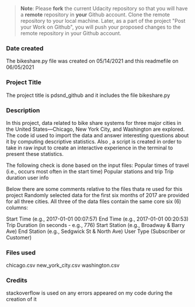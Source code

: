 >**Note**: Please **fork** the current Udacity repository so that you will have a **remote** repository in **your** Github account. Clone the remote repository to your local machine. Later, as a part of the project "Post your Work on Github", you will push your proposed changes to the remote repository in your Github account.

### Date created
The bikeshare.py file was created on 05/14/2021 and this readmefile on 06/05/2021

### Project Title
The project title is pdsnd_github and it includes the file bikeshare.py


### Description
In this project,   data related to bike share systems for three major cities in the United States—Chicago, New York City, and Washington are explored. 
The code id used  to import the data and answer interesting questions about it by computing descriptive statistics. 
Also , a script is created in order to  take in raw input to create an interactive experience in the terminal to present these statistics.

The following check is done based on the input files:
Popular times of travel (i.e., occurs most often in the start time)
Popular stations and trip
Trip duration
user info


Below there are some comments relative to the files thata re used for this project
Randomly selected data for the first six months of 2017 are provided for all three cities. All three of the data files contain the same core six (6) columns:

Start Time (e.g., 2017-01-01 00:07:57)
End Time (e.g., 2017-01-01 00:20:53)
Trip Duration (in seconds - e.g., 776)
Start Station (e.g., Broadway & Barry Ave)
End Station (e.g., Sedgwick St & North Ave)
User Type (Subscriber or Customer)

### Files used
chicago.csv
new_york_city.csv
washington.csv


### Credits
stackoverflow is used on any errors appeared on my code during the creation of it
